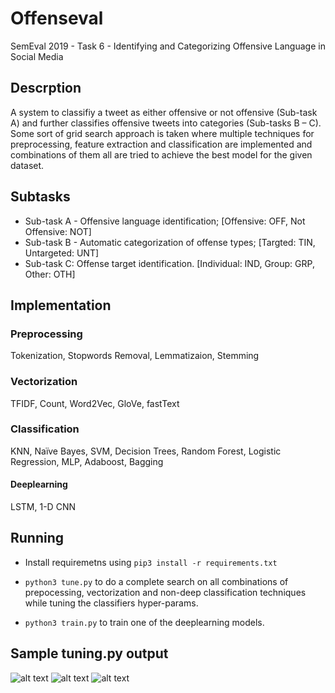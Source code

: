 # Offenseval
SemEval 2019 - Task 6 - Identifying and Categorizing Offensive Language in Social Media 

## Descrption
A system to classifiy a tweet as either offensive or not offensive (Sub-task A) and further classifies offensive tweets into categories (Sub-tasks B – C). Some sort of grid search approach is taken where multiple techniques for preprocessing, feature extraction and classification are implemented and combinations of them all are tried to achieve the best model for the given dataset.

## Subtasks
- Sub-task A - Offensive language identification;  [Offensive: OFF, Not Offensive: NOT]
- Sub-task B - Automatic categorization of offense types; [Targted: TIN, Untargeted: UNT]
- Sub-task C: Offense target identification. [Individual: IND, Group: GRP, Other: OTH]

## Implementation

### Preprocessing
Tokenization, Stopwords Removal, Lemmatizaion, Stemming

### Vectorization
TFIDF, Count, Word2Vec, GloVe, fastText

### Classification
KNN, Naïve Bayes, SVM, Decision Trees, Random Forest, Logistic Regression, MLP, Adaboost, Bagging
#### Deeplearning
LSTM, 1-D CNN

## Running
- Install requiremetns using `pip3 install -r requirements.txt`
 
- `python3 tune.py` to do a complete search on all combinations of prepocessing, vectorization and non-deep classification techniques while tuning the classifiers hyper-params.

- `python3 train.py` to train one of the deeplearning models.

## Sample tuning.py output
![alt text](https://github.com/ZeyadZanaty/offenseval/blob/master/docs/tuning-reults/LogisticRegression.png?raw=true "Logistic Regression")
![alt text](https://github.com/ZeyadZanaty/offenseval/blob/master/docs/tuning-reults/SVC.png?raw=true "SVC")
![alt text](https://github.com/ZeyadZanaty/offenseval/blob/master/docs/tuning-reults/KNN.png?raw=true "KNN")
